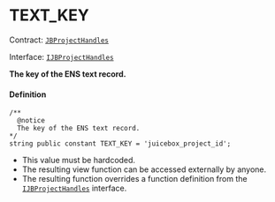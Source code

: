 # TEXT_KEY

Contract: [`JBProjectHandles`](/v4/deprecated/v2/contracts/or-utilities/jbprojecthandles/README.md)​‌

Interface: [`IJBProjectHandles`](/v4/deprecated/v2/interfaces/ijbprojecthandles.md)

**The key of the ENS text record.**

#### Definition

```
/**
  @notice
  The key of the ENS text record.
*/
string public constant TEXT_KEY = 'juicebox_project_id';
```

* This value must be hardcoded.
* The resulting view function can be accessed externally by anyone.
* The resulting function overrides a function definition from the [`IJBProjectHandles`](/v4/deprecated/v2/interfaces/ijbprojecthandles.md) interface.
